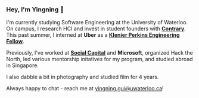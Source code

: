 ### Hey, I'm Yingning 👋

I'm currently studying Software Engineering at the University of Waterloo. On campus, I research HCI and invest in student founders with [**Contrary**](https://contrarycap.com/). This past summer, I interned at **Uber** as a [**Klenier Perkins Engineering Fellow**](http://fellows.kleinerperkins.com/).

Previously, I've worked at [**Social Capital**](https://www.socialcapital.com/) and **Microsoft**, organized Hack the North, led various mentorship initatives for my program, and studied abroad in Singapore.

I also dabble a bit in photography and studied film for 4 years.

Always happy to chat - reach me at yingning.gui@uwaterloo.ca! 

